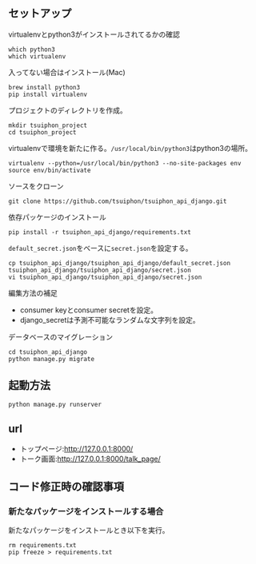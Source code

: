 ## セットアップ

virtualenvとpython3がインストールされてるかの確認
```
which python3
which virtualenv
```

入ってない場合はインストール(Mac)
```
brew install python3
pip install virtualenv
```

プロジェクトのディレクトリを作成。
```
mkdir tsuiphon_project
cd tsuiphon_project
```

virtualenvで環境を新たに作る。`/usr/local/bin/python3`はpython3の場所。
```
virtualenv --python=/usr/local/bin/python3 --no-site-packages env
source env/bin/activate
```

ソースをクローン
```
git clone https://github.com/tsuiphon/tsuiphon_api_django.git
```

依存パッケージのインストール
```
pip install -r tsuiphon_api_django/requirements.txt
```

`default_secret.json`をベースに`secret.json`を設定する。
```
cp tsuiphon_api_django/tsuiphon_api_django/default_secret.json tsuiphon_api_django/tsuiphon_api_django/secret.json
vi tsuiphon_api_django/tsuiphon_api_django/secret.json
```
編集方法の補足
- consumer keyとconsumer secretを設定。
- django_secretは予測不可能なランダムな文字列を設定。

データベースのマイグレーション
```
cd tsuiphon_api_django
python manage.py migrate
```

## 起動方法
```
python manage.py runserver
```

## url
- トップページ:http://127.0.0.1:8000/
- トーク画面:http://127.0.0.1:8000/talk_page/

## コード修正時の確認事項

### 新たなパッケージをインストールする場合
新たなパッケージをインストールとき以下を実行。
```buildoutcfg
rm requirements.txt
pip freeze > requirements.txt
```
